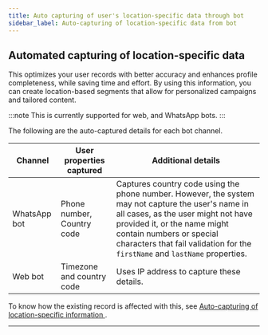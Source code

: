 ```yaml
---
title: Auto capturing of user's location-specific data through bot
sidebar_label: Auto-capturing of location-specific data from bot
---
```


## Automated capturing of location-specific data

This optimizes your user records with better accuracy and enhances profile completeness, while saving time and effort. By using this information, you can create location-based segments that allow for personalized campaigns and tailored content.

:::note
This is currently supported for web, and WhatsApp bots.
:::

The following are the auto-captured details for each bot channel.

Channel | User properties captured | Additional details
--------- | --------------------- | ----------
WhatsApp bot | Phone number, Country code | Captures country code using the phone number. However, the system may not capture the user's name in all cases, as the user might not have provided it, or the name might contain numbers or special characters that fail validation for the `firstName` and `lastName` properties.
Web bot | Timezone and country code | Uses IP address to capture these details. 

To know how the existing record is affected with this, see [Auto-capturing of location-specific information
](https://docs.yellow.ai/docs/platform_concepts/engagement/cdp/user_data/data_capture_convers#auto-capturing-of-location-specific-information).

***